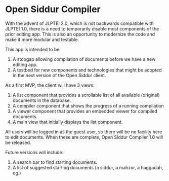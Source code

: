 # Open Siddur Compiler

With the advent of JLPTEI 2.0, which is not backwards compatible with JLPTEI 1.0,
there is a need to temporarily disable most components of the prior editing app.
This is also an opportunity to modernize the code and make it more modular 
and testable.

This app is intended to be:
1. A stopgap allowing compilation of documents before we have a new editing app.
2. A testbed for new components and technologies that might be adopted in the 
next version of the Open Siddur client.

As a first MVP, the client will have 3 views:
1. A list component that provides a scrollable list of all available (original) documents 
in the database.
2. A compiler component that shows the progress of a running compilation
3. A viewer component that provides an embedded viewer for compiled documents.
4. A main view that initially displays the list component.

All users will be logged in as the guest user, so there will be no facility
here to edit documents.
When these are complete, Open Siddur Compiler 1.0 will be released.

Future versions will include:
1. A search bar to find starting documents.
2. A list of suggested starting documents (a siddur, a mahzor, a haggadah, eg.)